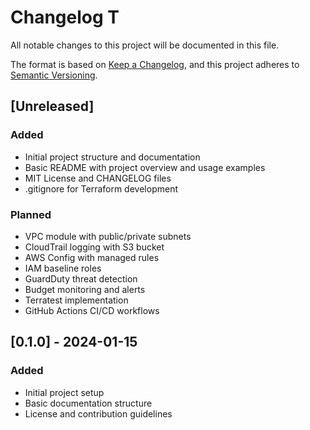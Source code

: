 # Changelog T

All notable changes to this project will be documented in this file.

The format is based on [Keep a Changelog](https://keepachangelog.com/en/1.0.0/),
and this project adheres to [Semantic Versioning](https://semver.org/spec/v2.0.0.html).

## [Unreleased]

### Added
- Initial project structure and documentation
- Basic README with project overview and usage examples
- MIT License and CHANGELOG files
- .gitignore for Terraform development

### Planned
- VPC module with public/private subnets
- CloudTrail logging with S3 bucket
- AWS Config with managed rules
- IAM baseline roles
- GuardDuty threat detection
- Budget monitoring and alerts
- Terratest implementation
- GitHub Actions CI/CD workflows

## [0.1.0] - 2024-01-15

### Added
- Initial project setup
- Basic documentation structure
- License and contribution guidelines 
